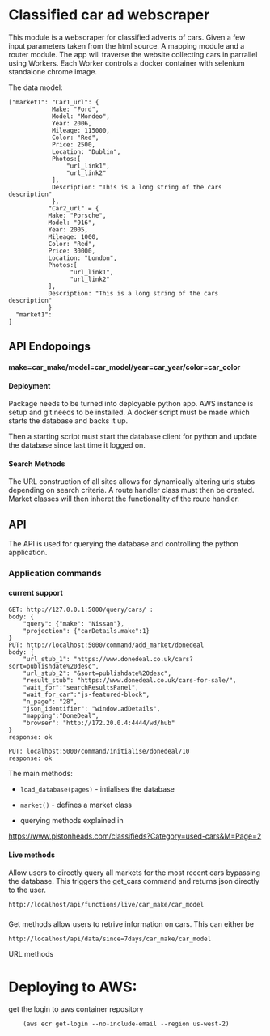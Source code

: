 # Classified car ad webscraper

This module is a webscraper for classified adverts of cars. Given a few
input parameters taken from the html source. A mapping module and a router
module. The app will traverse the website collecting cars in parrallel
using Workers. Each Worker controls a docker container with selenium standalone
chrome image.



The data model:

    ["market1": "Car1_url": {
                Make: "Ford",
                Model: "Mondeo",
                Year: 2006,
                Mileage: 115000,
                Color: "Red",
                Price: 2500,
                Location: "Dublin",
                Photos:[
                    "url_link1",
                    "url_link2"
                ],
                Description: "This is a long string of the cars description"
                },
               "Car2_url" = {
               Make: "Porsche",
               Model: "916",
               Year: 2005,
               Mileage: 1000,
               Color: "Red",
               Price: 30000,
               Location: "London",
               Photos:[
                     "url_link1",
                     "url_link2"
               ],
               Description: "This is a long string of the cars description"
               }
      "market1":
    ]

## API Endopoings

#### make=car_make/model=car_model/year=car_year/color=car_color

#### Deployment

Package needs to be turned into deployable python app. AWS instance is setup
and git needs to be installed. A docker script must be made which starts
the database and backs it up.

Then a starting script must start the database client for python and update
the database since last time it logged on.

#### Search Methods

The URL construction of all sites allows for dynamically altering urls stubs
depending on search criteria. A route handler class must then be created.
Market classes will then inheret the functionality of the route handler.

## API

The API is used for querying the database and controlling the python application.

### Application commands

#### current support

    GET: http://127.0.0.1:5000/query/cars/ :
    body: {
        "query": {"make": "Nissan"},
        "projection": {"carDetails.make":1}
    }
    PUT: http://localhost:5000/command/add_market/donedeal
    body: {
    	"url_stub_1": "https://www.donedeal.co.uk/cars?sort=publishdate%20desc",
    	"url_stub_2": "&sort=publishdate%20desc",
    	"result_stub": "https://www.donedeal.co.uk/cars-for-sale/",
    	"wait_for":"searchResultsPanel",
    	"wait_for_car":"js-featured-block",
    	"n_page": "28",
    	"json_identifier": "window.adDetails",
    	"mapping":"DoneDeal",
    	"browser": "http://172.20.0.4:4444/wd/hub"
    }
    response: ok

    PUT: localhost:5000/command/initialise/donedeal/10
    response: ok

The main methods:

* `load_database(pages)` - intialises the database
* `market()` - defines a market class

* querying methods explained in

https://www.pistonheads.com/classifieds?Category=used-cars&M=Page=2

#### Live methods

Allow users to directly query all markets for the most recent cars bypassing
the database. This triggers the get_cars command and returns json directly
to the user.

    http://localhost/api/functions/live/car_make/car_model


###
Get methods allow users to retrive information on cars. This can either be

    http://localhost/api/data/since=7days/car_make/car_model

URL methods

# Deploying to AWS:
get the login to aws container repository

        (aws ecr get-login --no-include-email --region us-west-2)

